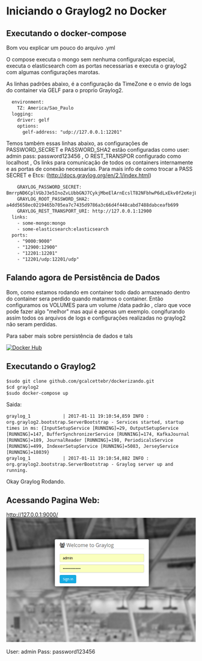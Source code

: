 Iniciando o Graylog2 no Docker
==================================

Executando o docker-compose
---------------------------

Bom vou explicar um pouco do arquivo .yml

O compose executa o mongo sem nenhuma configuralçao especial, executa o elasticsearch com as portas necessarias e executa o graylog2 com algumas configurações marotas.

As linhas padrões abaixo, é a configuração da TimeZone e  o envio de logs do container via GELF para o proprio Graylog2.
```shell
  environment:
    TZ: America/Sao_Paulo
  logging:
    driver: gelf
    options:
      gelf-address: "udp://127.0.0.1:12201"
```
Temos também essas linhas abaixo, as configurações de PASSWORD_SECRET e PASSWORD_SHA2 estão configuradas como user: admin pass: password123456 , O REST_TRANSPOR configurado como localhost , Os links para comunicação de todos os containers internamente e as portas de conexão necessarias. 
Para mais info de como trocar a PASS SECRET e Etcs: (http://docs.graylog.org/en/2.1/index.html)
```shell
    GRAYLOG_PASSWORD_SECRET: BmrrpND6CplVGbJ3e5InoZvLUbbGNJ7CykjMbeElArnEcslT82NFbhwP6dLxEkv0f2eKejLjTFdDP4OTCNGuwHt5Uj28FJ2O
    GRAYLOG_ROOT_PASSWORD_SHA2: a4dd5658ec0219465b705ea7c7435d9786a3c66d4f448cabd7488dabceafb699
    GRAYLOG_REST_TRANSPORT_URI: http://127.0.0.1:12900
  links:
    - some-mongo:mongo
    - some-elasticsearch:elasticsearch
  ports:
    - "9000:9000"
    - "12900:12900"
    - "12201:12201"
    - "12201/udp:12201/udp"
```

Falando agora de Persistência de Dados
--------------------------------------
Bom, como estamos rodando em container todo dado armazenado dentro do container sera perdido quando matarmos o container. 
Então configuramos os VOLUMES para um volume /data padrão , claro que voce pode fazer algo "melhor" mas aqui é apenas um exemplo. congifurando assim todos os arquivos de logs e configurações realizadas no graylog2 não seram perdidas.

Para saber mais sobre persistência de dados e tals 

[![Docker Hub](https://img.shields.io/badge/docker-swcc%2Fdocker--graylog2-blue.svg?style=flat)](https://hub.docker.com/r/graylog2/server/)

Executando o Graylog2
---------------------
```shell
$sudo git clone github.com/gcalcettebr/dockerizando.git
$cd graylog2
$sudo docker-compose up
```
Saida:
```shell
graylog_1            | 2017-01-11 19:10:54,859 INFO : org.graylog2.bootstrap.ServerBootstrap - Services started, startup times in ms: {InputSetupService [RUNNING]=29, OutputSetupService [RUNNING]=147, BufferSynchronizerService [RUNNING]=174, KafkaJournal [RUNNING]=189, JournalReader [RUNNING]=198, PeriodicalsService [RUNNING]=499, IndexerSetupService [RUNNING]=5083, JerseyService [RUNNING]=18039}
graylog_1            | 2017-01-11 19:10:54,882 INFO : org.graylog2.bootstrap.ServerBootstrap - Graylog server up and running.
```
Okay Graylog Rodando.

Acessando Pagina Web:
---------------------
http://127.0.0.1:9000/
![alt tag](https://github.com/gcalcettebr/dockerizando/blob/master/jpg/01-TelaLogin.png)

User: admin
Pass: password123456


